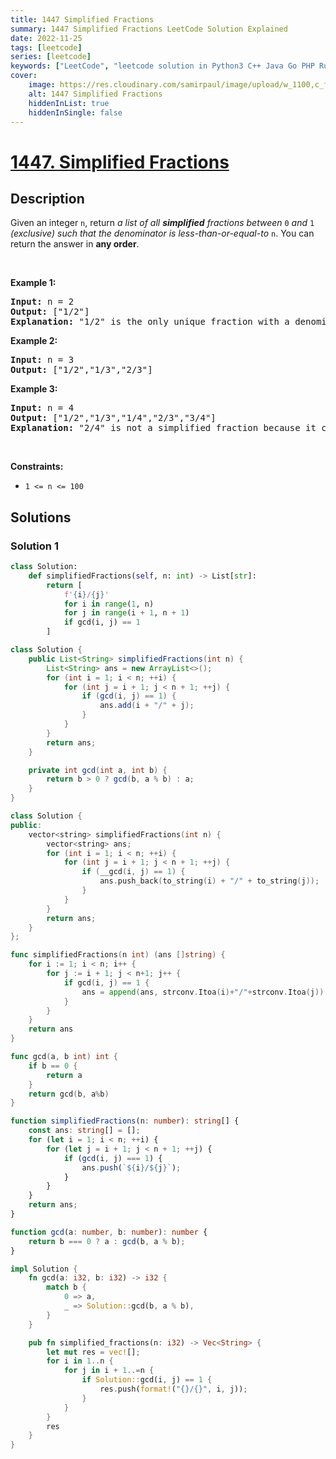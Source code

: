 ```yaml
---
title: 1447 Simplified Fractions
summary: 1447 Simplified Fractions LeetCode Solution Explained
date: 2022-11-25
tags: [leetcode]
series: [leetcode]
keywords: ["LeetCode", "leetcode solution in Python3 C++ Java Go PHP Ruby Swift TypeScript Rust C# JavaScript C", "1447 Simplified Fractions LeetCode Solution Explained in all languages"]
cover:
    image: https://res.cloudinary.com/samirpaul/image/upload/w_1100,c_fit,co_rgb:FFFFFF,l_text:Arial_75_bold:1447 Simplified Fractions - Solution Explained/problem-solving.webp
    alt: 1447 Simplified Fractions
    hiddenInList: true
    hiddenInSingle: false
---
```



# [1447. Simplified Fractions](https://leetcode.com/problems/simplified-fractions)


## Description

<p>Given an integer <code>n</code>, return <em>a list of all <strong>simplified</strong> fractions between </em><code>0</code><em> and </em><code>1</code><em> (exclusive) such that the denominator is less-than-or-equal-to </em><code>n</code>. You can return the answer in <strong>any order</strong>.</p>

<p>&nbsp;</p>
<p><strong class="example">Example 1:</strong></p>

<pre>
<strong>Input:</strong> n = 2
<strong>Output:</strong> [&quot;1/2&quot;]
<strong>Explanation:</strong> &quot;1/2&quot; is the only unique fraction with a denominator less-than-or-equal-to 2.
</pre>

<p><strong class="example">Example 2:</strong></p>

<pre>
<strong>Input:</strong> n = 3
<strong>Output:</strong> [&quot;1/2&quot;,&quot;1/3&quot;,&quot;2/3&quot;]
</pre>

<p><strong class="example">Example 3:</strong></p>

<pre>
<strong>Input:</strong> n = 4
<strong>Output:</strong> [&quot;1/2&quot;,&quot;1/3&quot;,&quot;1/4&quot;,&quot;2/3&quot;,&quot;3/4&quot;]
<strong>Explanation:</strong> &quot;2/4&quot; is not a simplified fraction because it can be simplified to &quot;1/2&quot;.
</pre>

<p>&nbsp;</p>
<p><strong>Constraints:</strong></p>

<ul>
	<li><code>1 &lt;= n &lt;= 100</code></li>
</ul>

## Solutions

### Solution 1

<!-- tabs:start -->

```python
class Solution:
    def simplifiedFractions(self, n: int) -> List[str]:
        return [
            f'{i}/{j}'
            for i in range(1, n)
            for j in range(i + 1, n + 1)
            if gcd(i, j) == 1
        ]
```

```java
class Solution {
    public List<String> simplifiedFractions(int n) {
        List<String> ans = new ArrayList<>();
        for (int i = 1; i < n; ++i) {
            for (int j = i + 1; j < n + 1; ++j) {
                if (gcd(i, j) == 1) {
                    ans.add(i + "/" + j);
                }
            }
        }
        return ans;
    }

    private int gcd(int a, int b) {
        return b > 0 ? gcd(b, a % b) : a;
    }
}
```

```cpp
class Solution {
public:
    vector<string> simplifiedFractions(int n) {
        vector<string> ans;
        for (int i = 1; i < n; ++i) {
            for (int j = i + 1; j < n + 1; ++j) {
                if (__gcd(i, j) == 1) {
                    ans.push_back(to_string(i) + "/" + to_string(j));
                }
            }
        }
        return ans;
    }
};
```

```go
func simplifiedFractions(n int) (ans []string) {
	for i := 1; i < n; i++ {
		for j := i + 1; j < n+1; j++ {
			if gcd(i, j) == 1 {
				ans = append(ans, strconv.Itoa(i)+"/"+strconv.Itoa(j))
			}
		}
	}
	return ans
}

func gcd(a, b int) int {
	if b == 0 {
		return a
	}
	return gcd(b, a%b)
}
```

```ts
function simplifiedFractions(n: number): string[] {
    const ans: string[] = [];
    for (let i = 1; i < n; ++i) {
        for (let j = i + 1; j < n + 1; ++j) {
            if (gcd(i, j) === 1) {
                ans.push(`${i}/${j}`);
            }
        }
    }
    return ans;
}

function gcd(a: number, b: number): number {
    return b === 0 ? a : gcd(b, a % b);
}
```

```rust
impl Solution {
    fn gcd(a: i32, b: i32) -> i32 {
        match b {
            0 => a,
            _ => Solution::gcd(b, a % b),
        }
    }

    pub fn simplified_fractions(n: i32) -> Vec<String> {
        let mut res = vec![];
        for i in 1..n {
            for j in i + 1..=n {
                if Solution::gcd(i, j) == 1 {
                    res.push(format!("{}/{}", i, j));
                }
            }
        }
        res
    }
}
```

<!-- tabs:end -->

<!-- end -->
